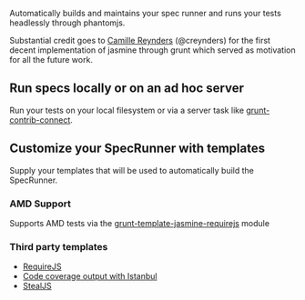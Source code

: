 Automatically builds and maintains your spec runner and runs your tests headlessly through phantomjs.

Substantial credit goes to [Camille Reynders](http://www.creynders.be/) (@creynders) for the first decent implementation
of jasmine through grunt which served as motivation for all the future work.

## Run specs locally or on an ad hoc server

Run your tests on your local filesystem or via a server task like [grunt-contrib-connect][].

## Customize your SpecRunner with templates

Supply your templates that will be used to automatically build the SpecRunner.

### AMD Support

Supports AMD tests via the [grunt-template-jasmine-requirejs](https://github.com/jsoverson/grunt-template-jasmine-requirejs) module

### Third party templates

- [RequireJS](https://github.com/jsoverson/grunt-template-jasmine-requirejs)
- [Code coverage output with Istanbul](https://github.com/maenu/grunt-template-jasmine-istanbul)
- [StealJS](https://github.com/jaredstehler/grunt-template-jasmine-steal)

[grunt-contrib-connect]: https://github.com/gruntjs/grunt-contrib-connect

